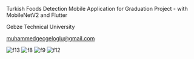 Turkish Foods Detection Mobile Application for Graduation Project - with MobileNetV2 and Flutter

Gebze Technical University

muhammedgecgeloglu@gmail.com

![f13](https://user-images.githubusercontent.com/47321190/185759150-ea005fa2-ee10-41c9-91d5-1660a6fe354c.jpg)
![f8](https://user-images.githubusercontent.com/47321190/185759143-b8fc387c-68d1-4c3a-b6d3-b44a12f10dde.jpg)
![f9](https://user-images.githubusercontent.com/47321190/185759145-d6d2cb69-1c1b-4448-9cf6-9d0174134e8e.jpg)
![f12](https://user-images.githubusercontent.com/47321190/185759147-35b047af-9409-4a5a-9b80-f614006b82fe.jpg)

